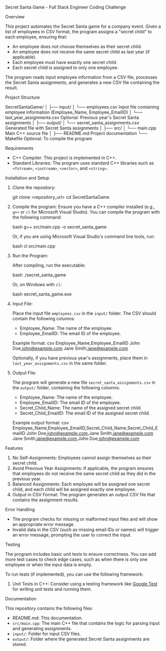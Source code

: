 ﻿Secret Santa Game - Full Stack Engineer Coding Challenge

 Overview

This project automates the Secret Santa game for a company event. Given a list of employees in CSV format, the program assigns a "secret child" to each employee, ensuring that:
- An employee does not choose themselves as their secret child.
- An employee does not receive the same secret child as last year (if applicable).
- Each employee must have exactly one secret child.
- Each secret child is assigned to only one employee.

The program reads input employee information from a CSV file, processes the Secret Santa assignments, and generates a new CSV file containing the result.

 Project Structure


SecretSantaGame/
│
├── input/
│   └── employees.csv           Input file containing employee information (Employee_Name, Employee_EmailID)
│   └── last_year_assignments.csv  Optional: Previous year's Secret Santa assignments
│
├── output/
│   └── secret_santa_assignments.csv   Generated file with Secret Santa assignments
│
├── src/
│   └── main.cpp              Main C++ source file
│
├── README.md                Project documentation
└── Makefile                 Optional: To compile the program


 Requirements

- C++ Compiler: This project is implemented in C++.
- Standard Libraries: The program uses standard C++ libraries such as `<fstream>`, `<iostream>`, `<vector>`, and `<string>`.

 Installation and Setup

1. Clone the repository:
   
   git clone <repository_url>
   cd SecretSantaGame
   

2. Compile the program:
   Ensure you have a C++ compiler installed (e.g., `g++` or `cl` for Microsoft Visual Studio). You can compile the program with the following command:

   bash
   g++ src/main.cpp -o secret_santa_game
   

   Or, if you are using Microsoft Visual Studio's command line tools, run:

   bash
   cl src/main.cpp
   

3. Run the Program:

   After compiling, run the executable:

   bash
   ./secret_santa_game
   

   Or, on Windows with `cl`:

   bash
   secret_santa_game.exe
   

4. Input File:

   Place the input file `employees.csv` in the `input/` folder. The CSV should contain the following columns:

   - Employee_Name: The name of the employee.
   - Employee_EmailID: The email ID of the employee.

   Example format:
   csv
   Employee_Name,Employee_EmailID
   John Doe,john@example.com
   Jane Smith,jane@example.com
   

   Optionally, if you have previous year's assignments, place them in `last_year_assignments.csv` in the same folder.

5. Output File:

   The program will generate a new file `secret_santa_assignments.csv` in the `output/` folder, containing the following columns:

   - Employee_Name: The name of the employee.
   - Employee_EmailID: The email ID of the employee.
   - Secret_Child_Name: The name of the assigned secret child.
   - Secret_Child_EmailID: The email ID of the assigned secret child.

   Example output format:
   csv
   Employee_Name,Employee_EmailID,Secret_Child_Name,Secret_Child_EmailID
   John Doe,john@example.com,Jane Smith,jane@example.com
   Jane Smith,jane@example.com,John Doe,john@example.com
   

 Features

1. No Self-Assignments: Employees cannot assign themselves as their secret child.
2. Avoid Previous Year Assignments: If applicable, the program ensures that employees do not receive the same secret child as they did in the previous year.
3. Balanced Assignments: Each employee will be assigned one secret child, and each child will be assigned exactly one employee.
4. Output in CSV Format: The program generates an output CSV file that contains the assignment results.

 Error Handling

- The program checks for missing or malformed input files and will show an appropriate error message.
- Invalid data in the CSV (such as missing email IDs or names) will trigger an error message, prompting the user to correct the input.

 Testing

The program includes basic unit tests to ensure correctness. You can add more test cases to check edge cases, such as when there is only one employee or when the input data is empty.

To run tests (if implemented), you can use the following framework:

1. Unit Tests in C++: Consider using a testing framework like [Google Test](https://github.com/google/googletest) for writing unit tests and running them.

 Documentation

This repository contains the following files:

- README.md: This documentation.
- `src/main.cpp`: The main C++ file that contains the logic for parsing input and generating assignments.
- `input/`: Folder for input CSV files.
- `output/`: Folder where the generated Secret Santa assignments are stored.
